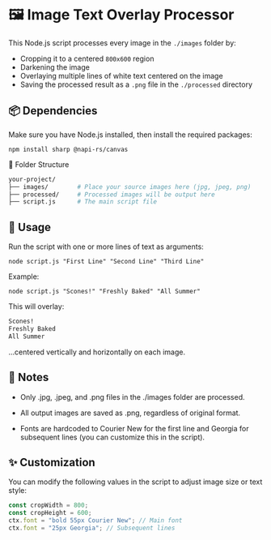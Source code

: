 # 🖼️ Image Text Overlay Processor

This Node.js script processes every image in the `./images` folder by:

- Cropping it to a centered `800x600` region
- Darkening the image
- Overlaying multiple lines of white text centered on the image
- Saving the processed result as a `.png` file in the `./processed` directory

## 📦 Dependencies

Make sure you have Node.js installed, then install the required packages:

`npm install sharp @napi-rs/canvas`

📁 Folder Structure

```bash
your-project/
├── images/        # Place your source images here (jpg, jpeg, png)
├── processed/     # Processed images will be output here
├── script.js      # The main script file
```

## 🚀 Usage

Run the script with one or more lines of text as arguments:

`node script.js "First Line" "Second Line" "Third Line"`

Example:

`node script.js "Scones!" "Freshly Baked" "All Summer"`

This will overlay:

```bash
Scones!
Freshly Baked
All Summer
```

…centered vertically and horizontally on each image.

## 📝 Notes

- Only .jpg, .jpeg, and .png files in the ./images folder are processed.

- All output images are saved as .png, regardless of original format.

- Fonts are hardcoded to Courier New for the first line and Georgia for subsequent lines (you can customize this in the script).

## ✨ Customization

You can modify the following values in the script to adjust image size or text style:

```js
const cropWidth = 800;
const cropHeight = 600;
ctx.font = "bold 55px Courier New"; // Main font
ctx.font = "25px Georgia"; // Subsequent lines
```
